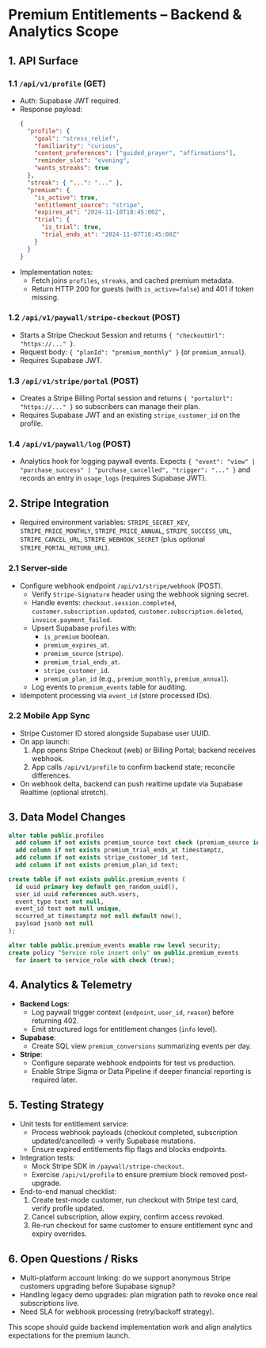 # Premium Entitlements – Backend & Analytics Scope

## 1. API Surface
### 1.1 `/api/v1/profile` (GET)
- Auth: Supabase JWT required.
- Response payload:
  ```json
  {
    "profile": {
      "goal": "stress_relief",
      "familiarity": "curious",
      "content_preferences": ["guided_prayer", "affirmations"],
      "reminder_slot": "evening",
      "wants_streaks": true
    },
    "streak": { "...": "..." },
    "premium": {
      "is_active": true,
      "entitlement_source": "stripe",
      "expires_at": "2024-11-10T18:45:00Z",
      "trial": {
        "is_trial": true,
        "trial_ends_at": "2024-11-07T18:45:00Z"
      }
    }
  }
  ```
- Implementation notes:
  - Fetch joins `profiles`, `streaks`, and cached premium metadata.
  - Return HTTP 200 for guests (with `is_active=false`) and 401 if token missing.

### 1.2 `/api/v1/paywall/stripe-checkout` (POST)
- Starts a Stripe Checkout Session and returns `{ "checkoutUrl": "https://..." }`.
- Request body: `{ "planId": "premium_monthly" }` (or `premium_annual`).
- Requires Supabase JWT.

### 1.3 `/api/v1/stripe/portal` (POST)
- Creates a Stripe Billing Portal session and returns `{ "portalUrl": "https://..." }` so subscribers can manage their plan.
- Requires Supabase JWT and an existing `stripe_customer_id` on the profile.

### 1.4 `/api/v1/paywall/log` (POST)
- Analytics hook for logging paywall events. Expects `{ "event": "view" | "purchase_success" | "purchase_cancelled", "trigger": "..." }` and records an entry in `usage_logs` (requires Supabase JWT).

## 2. Stripe Integration
- Required environment variables: `STRIPE_SECRET_KEY`, `STRIPE_PRICE_MONTHLY`, `STRIPE_PRICE_ANNUAL`, `STRIPE_SUCCESS_URL`, `STRIPE_CANCEL_URL`, `STRIPE_WEBHOOK_SECRET` (plus optional `STRIPE_PORTAL_RETURN_URL`).

### 2.1 Server-side
- Configure webhook endpoint `/api/v1/stripe/webhook` (POST).
  - Verify `Stripe-Signature` header using the webhook signing secret.
  - Handle events: `checkout.session.completed`, `customer.subscription.updated`, `customer.subscription.deleted`, `invoice.payment_failed`.
  - Upsert Supabase `profiles` with:
    - `is_premium` boolean.
    - `premium_expires_at`.
    - `premium_source` (`stripe`).
    - `premium_trial_ends_at`.
    - `stripe_customer_id`.
    - `premium_plan_id` (e.g., `premium_monthly`, `premium_annual`).
  - Log events to `premium_events` table for auditing.
- Idempotent processing via `event_id` (store processed IDs).

### 2.2 Mobile App Sync
- Stripe Customer ID stored alongside Supabase user UUID.  
- On app launch:
  1. App opens Stripe Checkout (web) or Billing Portal; backend receives webhook.
  2. App calls `/api/v1/profile` to confirm backend state; reconcile differences.
- On webhook delta, backend can push realtime update via Supabase Realtime (optional stretch).

## 3. Data Model Changes
```sql
alter table public.profiles
  add column if not exists premium_source text check (premium_source in ('stripe', 'demo')) default null,
  add column if not exists premium_trial_ends_at timestamptz,
  add column if not exists stripe_customer_id text,
  add column if not exists premium_plan_id text;

create table if not exists public.premium_events (
  id uuid primary key default gen_random_uuid(),
  user_id uuid references auth.users,
  event_type text not null,
  event_id text not null unique,
  occurred_at timestamptz not null default now(),
  payload jsonb not null
);

alter table public.premium_events enable row level security;
create policy "Service role insert only" on public.premium_events
  for insert to service_role with check (true);
```

## 4. Analytics & Telemetry
- **Backend Logs**:
  - Log paywall trigger context (`endpoint`, `user_id`, `reason`) before returning 402.
  - Emit structured logs for entitlement changes (`info` level).
- **Supabase**:
  - Create SQL view `premium_conversions` summarizing events per day.
- **Stripe**:
  - Configure separate webhook endpoints for test vs production.
  - Enable Stripe Sigma or Data Pipeline if deeper financial reporting is required later.

## 5. Testing Strategy
- Unit tests for entitlement service:
  - Process webhook payloads (checkout completed, subscription updated/cancelled) → verify Supabase mutations.
  - Ensure expired entitlements flip flags and blocks endpoints.
- Integration tests:
  - Mock Stripe SDK in `/paywall/stripe-checkout`.
  - Exercise `/api/v1/profile` to ensure premium block removed post-upgrade.
- End-to-end manual checklist:
  1. Create test-mode customer, run checkout with Stripe test card, verify profile updated.
  2. Cancel subscription, allow expiry, confirm access revoked.
  3. Re-run checkout for same customer to ensure entitlement sync and expiry overrides.

## 6. Open Questions / Risks
- Multi-platform account linking: do we support anonymous Stripe customers upgrading before Supabase signup?
- Handling legacy demo upgrades: plan migration path to revoke once real subscriptions live.
- Need SLA for webhook processing (retry/backoff strategy).

This scope should guide backend implementation work and align analytics expectations for the premium launch.
